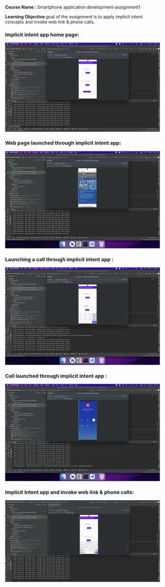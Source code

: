 <b>Course Name :</b> Smartphone application development-assignment1

**Learning Objective**:goal of the assignment is to apply implicit intent concepts and invoke web link & phone calls.

### Implicit intent app home page:
![home](screenshots/MainPage.png)

### Web page launched through implicit intent app: 
![sjsu](screenshots/Sjsu.png)

### Launching a call through implicit intent app :
![phone number](screenshots/phonenumber.png)

### Call launched through implicit intent app :
![ring](screenshots/ring.png)

### Implicit Intent app and invoke web link & phone calls:
![implicit_intent.gif](screenshots/implicit_intent.gif)



